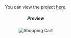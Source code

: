 <div align="center">

You can view the project [here](https://isbendiyarovanezrin.github.io/ShoppingCart "Click me!🛒").

##### Preview

![Shopping Cart](https://i.postimg.cc/k5TCJCLf/cart.gif)

</div>
